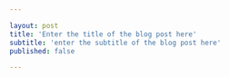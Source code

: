 ```yaml
---

layout: post
title: 'Enter the title of the blog post here'
subtitle: 'enter the subtitle of the blog post here'
published: false

---
```

